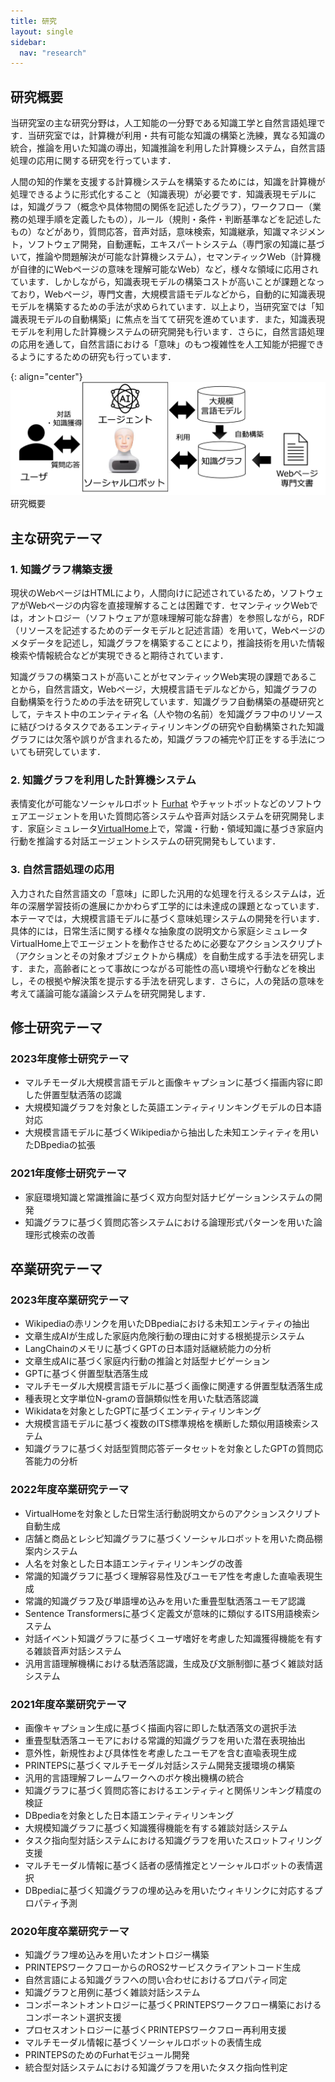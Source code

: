 ```yaml
---
title: 研究
layout: single
sidebar:
  nav: "research"
---
```

## 研究概要
当研究室の主な研究分野は，人工知能の一分野である知識工学と自然言語処理です．当研究室では，計算機が利用・共有可能な知識の構築と洗練，異なる知識の統合，推論を用いた知識の導出，知識推論を利用した計算機システム，自然言語処理の応用に関する研究を行っています．

人間の知的作業を支援する計算機システムを構築するためには，知識を計算機が処理できるように形式化すること（知識表現）が必要です．知識表現モデルには，知識グラフ（概念や具体物間の関係を記述したグラフ），ワークフロー（業務の処理手順を定義したもの），ルール（規則・条件・判断基準などを記述したもの）などがあり，質問応答，音声対話，意味検索，知識継承，知識マネジメント，ソフトウェア開発，自動運転，エキスパートシステム（専門家の知識に基づいて，推論や問題解決が可能な計算機システム），セマンティックWeb（計算機が自律的にWebページの意味を理解可能なWeb）など，様々な領域に応用されています．しかしながら，知識表現モデルの構築コストが高いことが課題となっており，Webページ，専門文書，大規模言語モデルなどから，自動的に知識表現モデルを構築するための手法が求められています．以上より，当研究室では「知識表現モデルの自動構築」に焦点を当てて研究を進めています．また，知識表現モデルを利用した計算機システムの研究開発も行います．さらに，自然言語処理の応用を通して，自然言語における「意味」のもつ複雑性を人工知能が把握できるようにするための研究も行っています．

{: align="center"}
![研究概要](/assets/images/research_overview.png)  
研究概要

## 主な研究テーマ

### 1. 知識グラフ構築支援
現状のWebページはHTMLにより，人間向けに記述されているため，ソフトウェアがWebページの内容を直接理解することは困難です．セマンティックWebでは，オントロジー（ソフトウェアが意味理解可能な辞書）を参照しながら，RDF（リソースを記述するためのデータモデルと記述言語）を用いて，Webページのメタデータを記述し，知識グラフを構築することにより，推論技術を用いた情報検索や情報統合などが実現できると期待されています．

知識グラフの構築コストが高いことがセマンティックWeb実現の課題であることから，自然言語文，Webページ，大規模言語モデルなどから，知識グラフの自動構築を行うための手法を研究しています．知識グラフ自動構築の基礎研究として，テキスト中のエンティティ名（人や物の名前）を知識グラフ中のリソースに結びつけるタスクであるエンティティリンキングの研究や自動構築された知識グラフには欠落や誤りが含まれるため，知識グラフの補完や訂正をする手法についても研究しています．

### 2. 知識グラフを利用した計算機システム
表情変化が可能なソーシャルロボット [Furhat](https://furhatrobotics.com/) やチャットボットなどのソフトウェアエージェントを用いた質問応答システムや音声対話システムを研究開発します．家庭シミュレータ[VirtualHome](http://virtual-home.org)上で，常識・行動・領域知識に基づき家庭内行動を推論する対話エージェントシステムの研究開発もしています．

### 3. 自然言語処理の応用
入力された自然言語文の「意味」に即した汎用的な処理を行えるシステムは，近年の深層学習技術の進展にかかわらず工学的には未達成の課題となっています．本テーマでは，大規模言語モデルに基づく意味処理システムの開発を行います．具体的には，日常生活に関する様々な抽象度の説明文から家庭シミュレータVirtualHome上でエージェントを動作させるために必要なアクションスクリプト（アクションとその対象オブジェクトから構成）を自動生成する手法を研究します．また，高齢者にとって事故につながる可能性の高い環境や行動などを検出し，その根拠や解決策を提示する手法を研究します．さらに，人の発話の意味を考えて議論可能な議論システムを研究開発します．

## 修士研究テーマ
### 2023年度修士研究テーマ
* マルチモーダル大規模言語モデルと画像キャプションに基づく描画内容に即した併置型駄洒落の認識
* 大規模知識グラフを対象とした英語エンティティリンキングモデルの日本語対応
* 大規模言語モデルに基づくWikipediaから抽出した未知エンティティを用いたDBpediaの拡張

### 2021年度修士研究テーマ
* 家庭環境知識と常識推論に基づく双方向型対話ナビゲーションシステムの開発
* 知識グラフに基づく質問応答システムにおける論理形式パターンを用いた論理形式検索の改善

## 卒業研究テーマ

### 2023年度卒業研究テーマ
* Wikipediaの赤リンクを用いたDBpediaにおける未知エンティティの抽出
* 文章生成AIが生成した家庭内危険行動の理由に対する根拠提示システム
* LangChainのメモリに基づくGPTの日本語対話継続能力の分析
* 文章生成AIに基づく家庭内行動の推論と対話型ナビゲーション
* GPTに基づく併置型駄洒落生成
* マルチモーダル大規模言語モデルに基づく画像に関連する併置型駄洒落生成
* 種表現と文字単位N-gramの音韻類似性を用いた駄洒落認識
* Wikidataを対象としたGPTに基づくエンティティリンキング
* 大規模言語モデルに基づく複数のITS標準規格を横断した類似用語検索システム
* 知識グラフに基づく対話型質問応答データセットを対象としたGPTの質問応答能力の分析

### 2022年度卒業研究テーマ
* VirtualHomeを対象とした日常生活行動説明文からのアクションスクリプト自動生成
* 店舗と商品とレシピ知識グラフに基づくソーシャルロボットを用いた商品棚案内システム
* 人名を対象とした日本語エンティティリンキングの改善
* 常識的知識グラフに基づく理解容易性及びユーモア性を考慮した直喩表現生成
* 常識的知識グラフ及び単語埋め込みを用いた重畳型駄洒落ユーモア認識
* Sentence Transformersに基づく定義文が意味的に類似するITS用語検索システム
* 対話イベント知識グラフに基づくユーザ嗜好を考慮した知識獲得機能を有する雑談音声対話システム
* 汎用言語理解機構における駄洒落認識，生成及び文脈制御に基づく雑談対話システム

### 2021年度卒業研究テーマ
* 画像キャプション生成に基づく描画内容に即した駄洒落文の選択手法
* 重畳型駄洒落ユーモアにおける常識的知識グラフを用いた潜在表現抽出
* 意外性，新規性および具体性を考慮したユーモアを含む直喩表現生成
* PRINTEPSに基づくマルチモーダル対話システム開発支援環境の構築
* 汎用的言語理解フレームワークへのボケ検出機構の統合
* 知識グラフに基づく質問応答におけるエンティティと関係リンキング精度の検証
* DBpediaを対象とした日本語エンティティリンキング
* 大規模知識グラフに基づく知識獲得機能を有する雑談対話システム
* タスク指向型対話システムにおける知識グラフを用いたスロットフィリング支援
* マルチモーダル情報に基づく話者の感情推定とソーシャルロボットの表情選択
* DBpediaに基づく知識グラフの埋め込みを用いたウィキリンクに対応するプロパティ予測

### 2020年度卒業研究テーマ
* 知識グラフ埋め込みを用いたオントロジー構築
* PRINTEPSワークフローからのROS2サービスクライアントコード生成
* 自然言語による知識グラフへの問い合わせにおけるプロパティ同定
* 知識グラフと用例に基づく雑談対話システム
* コンポーネントオントロジーに基づくPRINTEPSワークフロー構築におけるコンポーネント選択支援
* プロセスオントロジーに基づくPRINTEPSワークフロー再利用支援
* マルチモーダル情報に基づくソーシャルロボットの表情生成
* PRINTEPSのためのFurhatモジュール開発
* 統合型対話システムにおける知識グラフを用いたタスク指向性判定